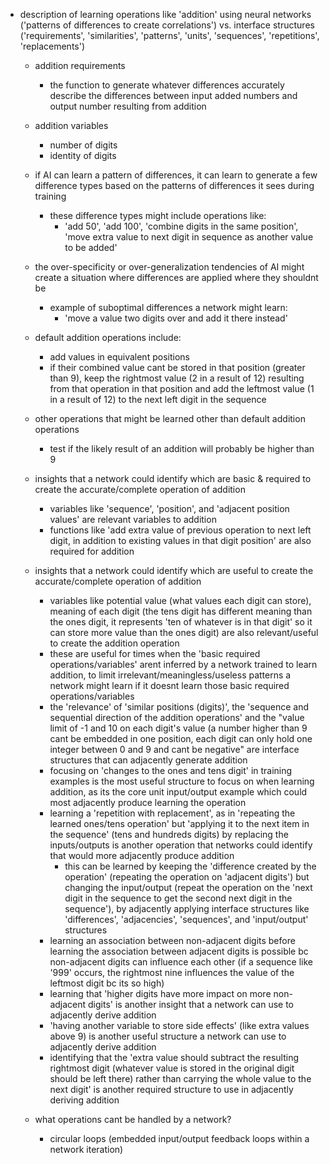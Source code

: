 - description of learning operations like 'addition' using neural networks ('patterns of differences to create correlations') vs. interface structures ('requirements', 'similarities', 'patterns', 'units', 'sequences', 'repetitions', 'replacements')

	- addition requirements
		- the function to generate whatever differences accurately describe the differences between input added numbers and output number resulting from addition

	- addition variables
		- number of digits
		- identity of digits

	- if AI can learn a pattern of differences, it can learn to generate a few difference types based on the patterns of differences it sees during training
		- these difference types might include operations like:
			- 'add 50', 'add 100', 'combine digits in the same position', 'move extra value to next digit in sequence as another value to be added'

	- the over-specificity or over-generalization tendencies of AI might create a situation where differences are applied where they shouldnt be 
		- example of suboptimal differences a network might learn:
			- 'move a value two digits over and add it there instead'

	- default addition operations include:
		- add values in equivalent positions
		- if their combined value cant be stored in that position (greater than 9), keep the rightmost value (2 in a result of 12) resulting from that operation in that position and add the leftmost value (1 in a result of 12) to the next left digit in the sequence

	- other operations that might be learned other than default addition operations
		- test if the likely result of an addition will probably be higher than 9

	- insights that a network could identify which are basic & required to create the accurate/complete operation of addition
		- variables like 'sequence', 'position', and 'adjacent position values' are relevant variables to addition
		- functions like 'add extra value of previous operation to next left digit, in addition to existing values in that digit position' are also required for addition

	- insights that a network could identify which are useful to create the accurate/complete operation of addition
		- variables like potential value (what values each digit can store), meaning of each digit (the tens digit has different meaning than the ones digit, it represents 'ten of whatever is in that digit' so it can store more value than the ones digit) are also relevant/useful to create the addition operation
		- these are useful for times when the 'basic required operations/variables' arent inferred by a network trained to learn addition, to limit irrelevant/meaningless/useless patterns a network might learn if it doesnt learn those basic required operations/variables
		- the 'relevance' of 'similar positions (digits)', the 'sequence and sequential direction of the addition operations' and the "value limit of -1 and 10 on each digit's value (a number higher than 9 cant be embedded in one position, each digit can only hold one integer between 0 and 9 and cant be negative" are interface structures that can adjacently generate addition
		- focusing on 'changes to the ones and tens digit' in training examples is the most useful structure to focus on when learning addition, as its the core unit input/output example which could most adjacently produce learning the operation
		- learning a 'repetition with replacement', as in 'repeating the learned ones/tens operation' but 'applying it to the next item in the sequence' (tens and hundreds digits) by replacing the inputs/outputs is another operation that networks could identify that would more adjacently produce addition
			- this can be learned by keeping the 'difference created by the operation' (repeating the operation on 'adjacent digits') but changing the input/output (repeat the operation on the 'next digit in the sequence to get the second next digit in the sequence'), by adjacently applying interface structures like 'differences', 'adjacencies', 'sequences', and 'input/output' structures
		- learning an association between non-adjacent digits before learning the association between adjacent digits is possible bc non-adjacent digits can influence each other (if a sequence like '999' occurs, the rightmost nine influences the value of the leftmost digit bc its so high)
		- learning that 'higher digits have more impact on more non-adjacent digits' is another insight that a network can use to adjacently derive addition
		- 'having another variable to store side effects' (like extra values above 9) is another useful structure a network can use to adjacently derive addition
		- identifying that the 'extra value should subtract the resulting rightmost digit (whatever value is stored in the original digit should be left there) rather than carrying the whole value to the next digit' is another required structure to use in adjacently deriving addition

	- what operations cant be handled by a network?
		- circular loops (embedded input/output feedback loops within a network iteration)
